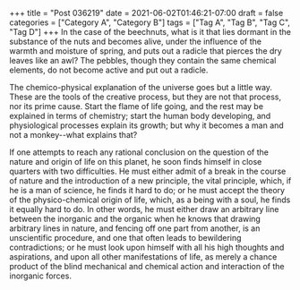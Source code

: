 +++
title = "Post 036219"
date = 2021-06-02T01:46:21-07:00
draft = false
categories = ["Category A", "Category B"]
tags = ["Tag A", "Tag B", "Tag C", "Tag D"]
+++
In the case of the beechnuts, what is it that lies dormant in the substance of the nuts and becomes alive, under the influence of the warmth and moisture of spring, and puts out a radicle that pierces the dry leaves like an awl? The pebbles, though they contain the same chemical elements, do not become active and put out a radicle.

The chemico-physical explanation of the universe goes but a little way. These are the tools of the creative process, but they are not that process, nor its prime cause. Start the flame of life going, and the rest may be explained in terms of chemistry; start the human body developing, and physiological processes explain its growth; but why it becomes a man and not a monkey--what explains that?

If one attempts to reach any rational conclusion on the question of the nature and origin of life on this planet, he soon finds himself in close quarters with two difficulties. He must either admit of a break in the course of nature and the introduction of a new principle, the vital principle, which, if he is a man of science, he finds it hard to do; or he must accept the theory of the physico-chemical origin of life, which, as a being with a soul, he finds it equally hard to do. In other words, he must either draw an arbitrary line between the inorganic and the organic when he knows that drawing arbitrary lines in nature, and fencing off one part from another, is an unscientific procedure, and one that often leads to bewildering contradictions; or he must look upon himself with all his high thoughts and aspirations, and upon all other manifestations of life, as merely a chance product of the blind mechanical and chemical action and interaction of the inorganic forces.
